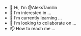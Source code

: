 - 👋 Hi, I’m @AleksTamilin
- 👀 I’m interested in ...
- 🌱 I’m currently learning ...
- 💞️ I’m looking to collaborate on ...
- 📫 How to reach me ...

<!---
AleksTamilin/AleksTamilin is a ✨ special ✨ repository because its `README.md` (this file) appears on your GitHub profile.
You can click the Preview link to take a look at your changes.
--->
